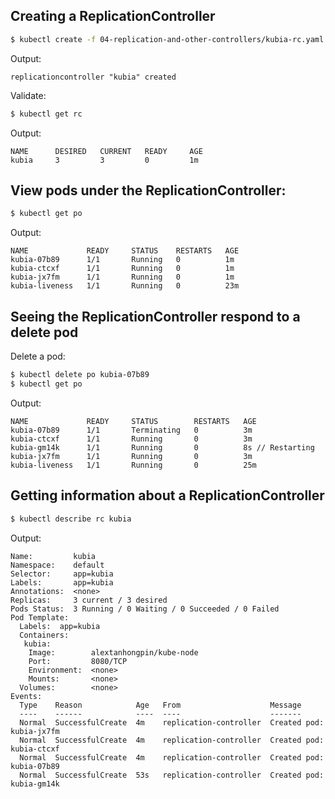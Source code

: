 ## Creating a ReplicationController

```bash
$ kubectl create -f 04-replication-and-other-controllers/kubia-rc.yaml
```

Output:

```
replicationcontroller "kubia" created
```

Validate:

```bash
$ kubectl get rc
```

Output:

```
NAME      DESIRED   CURRENT   READY     AGE
kubia     3         3         0         1m
```

## View pods under the ReplicationController:

```bash
$ kubectl get po
```

Output:

```
NAME             READY     STATUS    RESTARTS   AGE
kubia-07b89      1/1       Running   0          1m
kubia-ctcxf      1/1       Running   0          1m
kubia-jx7fm      1/1       Running   0          1m
kubia-liveness   1/1       Running   0          23m
```

## Seeing the ReplicationController respond to a delete pod

Delete a pod:
```bash
$ kubectl delete po kubia-07b89
$ kubectl get po
```

Output:

```
NAME             READY     STATUS        RESTARTS   AGE
kubia-07b89      1/1       Terminating   0          3m
kubia-ctcxf      1/1       Running       0          3m
kubia-gm14k      1/1       Running       0          8s // Restarting
kubia-jx7fm      1/1       Running       0          3m
kubia-liveness   1/1       Running       0          25m
```

## Getting information about a ReplicationController

```bash
$ kubectl describe rc kubia
```

Output:

```
Name:         kubia
Namespace:    default
Selector:     app=kubia
Labels:       app=kubia
Annotations:  <none>
Replicas:     3 current / 3 desired
Pods Status:  3 Running / 0 Waiting / 0 Succeeded / 0 Failed
Pod Template:
  Labels:  app=kubia
  Containers:
   kubia:
    Image:        alextanhongpin/kube-node
    Port:         8080/TCP
    Environment:  <none>
    Mounts:       <none>
  Volumes:        <none>
Events:
  Type    Reason            Age   From                    Message
  ----    ------            ----  ----                    -------
  Normal  SuccessfulCreate  4m    replication-controller  Created pod: kubia-jx7fm
  Normal  SuccessfulCreate  4m    replication-controller  Created pod: kubia-ctcxf
  Normal  SuccessfulCreate  4m    replication-controller  Created pod: kubia-07b89
  Normal  SuccessfulCreate  53s   replication-controller  Created pod: kubia-gm14k
```